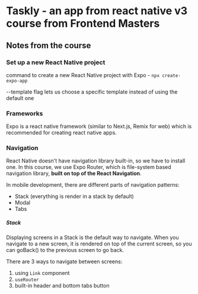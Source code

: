 # Taskly - an app from react native v3 course from Frontend Masters

## Notes from the course

### Set up a new React Native project

command to create a new React Native project with Expo - `npx create-expo-app`

--template flag lets us choose a specific template instead of using the default one

### Frameworks

Expo is a react native framework (similar to Next.js, Remix for web) which is recommended for creating react native apps.

### Navigation

React Native doesn't have navigation library built-in, so we have to install one. In this course, we use Expo Router, which is file-system based navigation library, **built on top of the React Navigation**.

In mobile development, there are different parts of navigation patterns:

- Stack (everything is render in a stack by default)
- Modal
- Tabs

##### Stack

Displaying screens in a Stack is the default way to navigate. When you navigate to a new screen, it is rendered on top of the current screen, so you can goBack() to the previous screen to go back.

There are 3 ways to navigate between screens:

1. using `Link` component
2. `useRouter`
3. built-in header and bottom tabs button
